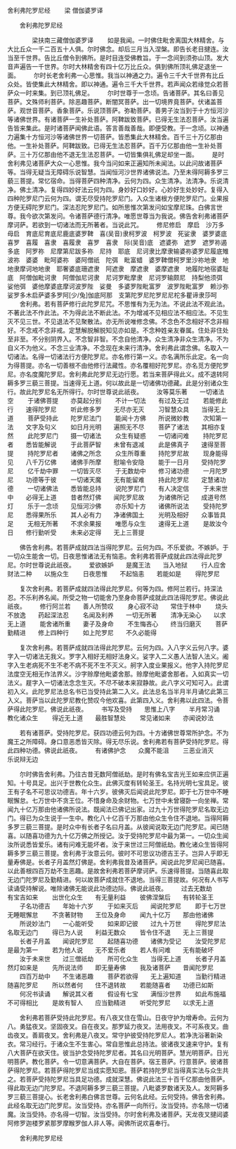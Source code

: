   舍利弗陀罗尼经
　　梁 僧伽婆罗译




　　舍利弗陀罗尼经

　　　　梁扶南三藏僧伽婆罗译
　　如是我闻。一时佛住毗舍离国大林精舍。与大比丘众一千二百五十人俱。尔时佛念。却后三月当入涅槃。即告长老目揵连。汝当至千世界。告比丘僧令到佛所。是时目连受佛教旨。于一念间到须弥山顶。发大音声遍告一千世界。尔时大林精舍有四十亿万比丘众。俱到佛所顶礼佛足退坐一面。
　　尔时长老舍利弗一心思惟。我当以神通之力。遍令三千大千世界有比丘众处。皆使集此大林精舍。即以神通。遍令三千大千世界。若声闻众若缘觉众若菩萨众一时来集。到已顶礼佛足。
　　尔时世尊于一念顷。告诸菩萨。其名曰善见菩萨。文殊师利菩萨。除恶趣菩萨。断闇冥菩萨。出一切境界竟菩萨。伏诸盖菩萨。观世音菩萨。香象菩萨。乐说顶菩萨。弥勒菩萨。善男子汝当到于十方恒河沙等诸佛世界。有诸菩萨一生补处菩萨。阿鞞跋致菩萨。已得无生法忍菩萨。汝当遍告皆来集此。是时诸菩萨闻佛此语。答言善哉善哉。即便受教。于一念顷。以神通力遍集十方恒河沙等诸佛世界一切菩萨。皆悉集此大林精舍。百千三十万亿那由他。一生补处菩萨。阿鞞跋致。已得无生法忍菩萨。百千万亿那由他一生补处菩萨。三十万亿那由他不退无生法忍菩萨。一切皆集俱礼佛足却坐一面。
　　是时舍利弗见诸菩萨大众一心思惟。我今当问如来正遍知所未闻法。以此问故诸菩萨等。当得无疑当无障碍乐说智慧。当闻恒河沙世界诸佛说法。乃至未得阿耨多罗三藐三菩提。常忆宿命。当得菩萨四种清净。云何为四。众生清净。法清净。乐说清净。佛土清净。复得四妙好法云何为四。身妙好口妙好。心妙好生处妙好。复得入四种陀罗尼门云何为四。谓无尽受持陀罗尼门。入众生诸根方便陀罗尼门。业果报方便无碍陀罗尼门。深法忍陀罗尼门。如所思惟次第发问如宝摩尼珠。白佛言世尊。我今欲次第发问。令诸菩萨德行清净。唯愿世尊当为我说。佛告舍利弗诸菩萨摩诃萨。若欲到一切诸法而无所著者。当说此咒。
　　修尼修启　摩启　沙万多母启　育底尼育底尼鹿底婆罗鞞　喜(吴音)隶柯罗波　柯罗波　死娑隶　婆罗婆底喜罗　喜履　喜隶　喜履隶　喜罗　喜隶　际(吴音)底　遮婆弥　遮罗　遮罗祢遏多底　阿罗祢　尼摩第尼跋多祢　尼持　耶底　尼诃隶比摩隶输婆祢婆罗尼履底雉波祢　婆婆　毗呵婆祢　婆阿僧祇　陀弭　毗富蜡　婆罗鞞僧柯罗里沙祢地隶　地地隶摩诃地地隶　耶奢婆底珊遮隶　阿遮隶　摩遮隶　婆摩遮隶　地履陀地宿婆耻底　阿僧伽毗诃隶　阿僧伽尼诃隶　尼诃罗毗摩隶　尼诃罗输颇尼　持梨他须弭　娑他弭　婆他摩婆底摩诃波罗陛　娑曼　多婆罗陛毗富罗　波罗陛毗富罗　赖沙弥娑罗多木启萨婆多罗阿[少/兔]伽底阿那　支第陀罗尼陀罗尼尼柁多瞿谛隶莎呵
　　舍利弗。若有菩萨修行此陀罗尼咒。不思惟有为无为法。不说此法不观此法。不著此法不作此法。不为得此法不断此法。不为增减不见相应法不相应法。不见生灭不见三世。不见退法不见聚散法。亦无所说唯修念佛。不念色不念相好不念非相好。不念戒不念非戒。定慧解脱解脱知见亦如是。不念种姓亲友眷属。住处非住处至非至。不分别阴界入。不念智非智。不念自他清净。众生清净非众生清净。不为自义不为他义。不念三业清净。不念现在未来行清净。舍利弗此谓念佛。名取入一切诸法。名得一切诸法行方便陀罗尼。亦名修行第一义。亦名满所乐此定。名一向为得菩提。亦名一切善根不由他修行法藏性。亦名覆相好陀罗尼。亦名觅方便陀罗尼。亦名度魔陀罗尼。舍利弗此陀罗尼无边行愿。若当来菩萨得此义。成不退转阿耨多罗三藐三菩提。当速得无上道。何以故此是一切诸佛功德藏。此是分别诸众生行。故此陀罗尼名无所得行。尔时世尊说此祇夜。
　　汝等莫乐著　　一切诸法空
　　于诸佛菩提　　亦莫起分别
　　不计一切法　　有过及无过
　　若能修此行　　速得陀罗尼
　　听此修多罗　　无尽亦无灭
　　习智慧众具　　当得无上道
　　菩萨受持此　　陀罗尼法门
　　能闻十方佛　　所说微妙教
　　次知第一法　　文字及句义
　　如日月光明　　遍照无不尽
　　菩萨了诸法　　其相亦复然
　　此陀罗尼门　　摄一切诸法
　　众生有疑惑　　一切诸问难
　　持陀罗尼者　　悉皆能解说
　　于此菩萨智　　未曾有退减
　　此是佛真子　　速得至菩提
　　持陀罗尼者　　诸佛之所念
　　众生所尊重　　持陀罗尼故
　　现身能得见　　八千万亿佛
　　诸佛手所摩　　慰喻令安隐
　　能于一日月　　受持陀罗尼
　　亿千劫中罪　　一切皆灭尽
　　于无数劫中　　修习诸功德
　　一月陀罗尼　　功德等于彼
　　一切诸天魔　　无有能留难
　　持此陀罗尼　　定慧诸功德
　　一切诸佛法　　悉皆能总持
　　说陀罗尼门　　有人决定信
　　于未来世中　　必得无上道
　　昔者然灯佛　　闻陀罗尼故
　　为诸佛所记　　成道号然灯
　　乐于一念顷　　见恒河沙佛
　　亦乐知十方　　诸佛所说法
　　受持陀罗尼　　悉得果所乐
　　其人必有力　　净诸佛国土
　　光明及相好　　众事皆具足
　　无相无所著　　不求余果报
　　唯愿与众生　　速得无上道
　　是故汝今日　　修行勤听受
　　未来必定得　　无上三菩提

　　佛告舍利弗。若菩萨成就四法当得陀罗尼。云何为四。不乐爱欲。不嫉妒。于一切众生能舍一切。日夜思惟诸法无有恼恚。舍利弗若菩萨成就此四法得此陀罗尼。尔时世尊说此祇夜。
　　爱欲嫉妒　　是魔王法　　当入地狱
　　行人应舍　　财法二种　　以施众生
　　日夜思惟　　不起恼恚　　若能如是
　　得陀罗尼

　　复次舍利弗。若菩萨成就四法得此陀罗尼。何等为四。修阿兰若行。持深法忍。不乐利养名闻。所受之物一切能舍乃至身命菩萨成就此四法得陀罗尼。佛说此祇夜。
　　修行阿兰若　　善人所赞叹
　　身心寂不动　　常住于林中
　　烧头不放逸　　药起深法忍
　　名闻及利养　　一切无所著
　　清净无染心　　以求无上道
　　能舍诸所重　　妻子及身命
　　不生悔吝心　　终当归磨灭
　　菩萨勤精进　　修上四种行
　　如上陀罗尼　　不久必能得

　　复次舍利弗。若菩萨成就四法得此陀罗尼。云何为四。入八字义云何八字。婆字入一切诸法无我义。罗字入相好无相好法身义。娑字入二义愚人法智人法义。阇字入生老病死不生不老不病不死不生不灭义。舸字入度业果报义。他字入持陀罗尼法度空无相无作法界义。沙字赊摩他毗婆舍那。赊摩他毗婆舍那者。入如真实一切法义。屣字入一切诸法念念生灭。不尽不破本来寂静故。此八字义可知可入。此谓初入义。此陀罗尼法总名书已当受持此第二入义。此法总名当半月半月诵忆此第三入义。菩萨当以此陀罗尼教化赞叹今他欢喜。此第四入义。舍利弗以此四法。令菩萨得此陀罗尼。佛说此祇夜。
　　书写及受持　　思惟上八字
　　半月常习诵　　教化诸众生
　　得近无上道　　最胜智慧处
　　常见诸如来　　亦闻说妙法

　　若有诸菩萨。受持陀罗尼。获四功德云何为四。十方诸佛世尊常所护念。不为魔王之所障碍。身口意恶悉皆灭除。得无尽乐说。舍利弗若有菩萨受持陀罗尼。得此四种功德。佛说此祇夜。
　　有诸佛护念　　众魔不能沮
　　三恶业消灭　　乐说辩无边

　　尔时佛告舍利弗。乃往古昔无数阿僧祇劫。是时有佛名宝吉光王如来应供正遍知。十号具足。出兴于世教化众生。此佛灭度有转轮圣王。名持光明七宝具足。彼王有子名不可思议功德吉。年十六岁。彼佛灭后闻说此陀罗尼。即于七万世中不睡眠懈怠。七万世中不贪王位。不惜身命及余财物。七万世中未曾寝卧一向坐禅。常闻九十亿万那由他诸佛所说法。既闻法已佛记出家。过九十万世得陀罗尼名取无边门。得已为众生说于一生中。教化八十亿百千万那由他众生令住不退地。当得阿耨多罗三藐三菩提。是时众中有长者子名曰月盖。从彼闻说取无边门陀罗尼。闻已随喜。以随喜功德为九十亿万佛之所授记。汝于受持陀罗尼中最为第一。一切众生闻汝所说悉皆爱乐。诸有问难无能坏者。汝于来世过三阿僧祇劫。教化诸众生皆得阿耨多罗三藐三菩提。舍利弗于汝意云何。彼时不可思议功德吉王子。岂异人乎即无量寿佛是。长者子月盖然灯佛是。舍利弗我昔及诸菩萨。闻说此陀罗尼闻已随喜。以此善根四百万劫不生恶趣。是故舍利弗若菩萨摩诃萨。乐速得菩提。当随喜此取无边门陀罗尼及勤精进。何以故菩萨成就住不退地。当得三菩提故。何况有人书写读诵受持解说。唯除诸佛无能说此功德边际。佛说此祇夜。
　　过去无数劫　　有宝吉如来
　　出世化众生　　有无量利益
　　彼佛涅槃后　　有转轮圣王
　　子名功德吉　　年始十六岁
　　于如来灭后　　闻说陀罗尼
　　即于七万世　　无睡眠懈怠
　　不贪著财物　　王位及身命
　　闻九十亿万　　那由他诸佛
　　所说妙法门　　一心能听受
　　如来即记彼　　过九十万世
　　得陀罗尼法　　名取无边门
　　得已为人说　　利益无数众
　　皆令住不退　　无上三菩提
　　长者子月盖　　闻说陀罗尼
　　起随喜功德　　诸佛为受记
　　汝受陀罗尼　　是最为第一
　　若为他人说　　无不爱乐者
　　若人有问难　　无有能破坏
　　汝于未来世　　过三僧祇劫
　　所可化众生　　当得无上道
　　长者子月盖　　然灯如来是
　　先所说法师　　即无量寿佛
　　我及诸菩萨　　昔闻陀罗尼
　　四百万劫中　　不生诸恶趣
　　菩萨若欲得　　无上遍知道
　　当勤行精进　　随喜陀罗尼
　　所以然者何　　住不退转故
　　若能随喜者　　功德已如斯
　　何况书读诵　　解说其义者
　　假设有七宝　　满恒沙世界
　　如此布施福　　不可得相比
　　是故有智人　　应当勤精进
　　听受陀罗尼　　以求无上道

　　舍利弗若菩萨受持此陀罗尼。有八夜叉住在雪山。日夜守护为增寿命。云何为八。勇猛夜叉。坚固夜叉。自在夜叉。那罗延力夜叉。法用夜叉。不可系夜叉。曲齿夜叉。善肩夜叉。舍利弗是八夜叉。常守护彼受持陀罗尼人。若净洗浴著新染衣。常习经行。于诸众生不生害心。常自思惟此总持法。彼诸夜叉速来守护。复有八大菩萨在欲天住。彼当护念受持陀罗尼者。其名曰光明菩萨。慧光明菩萨。日光明菩萨。教化菩萨。令一切意满菩萨。大自在菩萨。宿王菩萨。行意菩萨。彼诸菩萨得陀罗尼。若菩萨得陀罗尼当成实愿知恩。菩萨若持陀罗尼当得真实法与众生共之。若菩萨受持陀罗尼当具足功德。成就深慧。佛说此法三十百千亿那由他菩萨。得此取无边门陀罗尼。不退阿耨多罗三藐三菩提。八毗婆罗数诸天及人。发阿耨多罗三藐三菩提心。长老舍利弗白佛言世尊。云何名此经。云何受持。佛告舍利弗。此经名取无边门陀罗尼。汝当受持。亦名菩萨一向所行。汝当受持。亦名除一切诸魔。汝当受持。亦名得一切智。汝当受持。尔时舍利弗及诸菩萨。天龙夜叉揵闼婆阿修罗迦楼罗紧那罗摩睺罗伽人非人等。闻佛所说欢喜奉行。

　　舍利弗陀罗尼经


